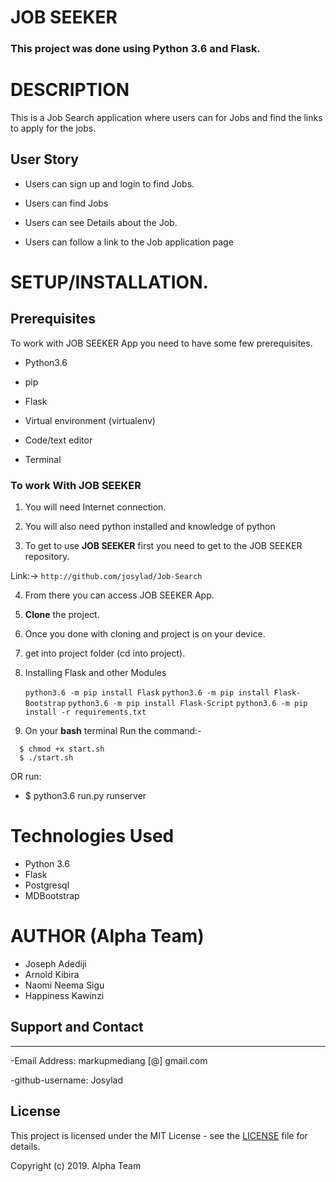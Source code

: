 # JOB SEEKER

### **This project was done using Python 3.6  and Flask.** 


# DESCRIPTION

This is a Job Search application where users can for Jobs and find the links to apply for the jobs. 

## User Story


- Users can sign up and login to find Jobs.

- Users can find Jobs

- Users can see Details about the Job.

- Users can follow a link to the Job application page



# **SETUP/INSTALLATION.**
## Prerequisites

To work with JOB SEEKER App you need to have some few prerequisites.

- Python3.6

- pip

- Flask 

- Virtual environment (virtualenv)

- Code/text editor

- Terminal


### **To work With JOB SEEKER**

1. You will need Internet connection.

2. You will also need python installed and knowledge of python

3. To get to use **JOB SEEKER** first you need to get to the JOB SEEKER repository. 

Link:-> ```http://github.com/josylad/Job-Search```

4. From there you can access JOB SEEKER App.

5. **Clone** the project.

6. Once you done with cloning and project is on your device.

7. get into project folder (cd into project).

8. Installing Flask and other Modules

    `python3.6 -m pip install Flask`
    `python3.6 -m pip install Flask-Bootstrap`
    `python3.6 -m pip install Flask-Script`
    `python3.6 -m pip install -r requirements.txt`

9. On your **bash** terminal Run the command:- 

```
  $ chmod +x start.sh
  $ ./start.sh
```
OR run: 
* $ python3.6 run.py runserver

# Technologies Used

* Python 3.6
* Flask
* Postgresql
* MDBootstrap


# AUTHOR (Alpha Team)

* Joseph Adediji 
* Arnold Kibira 
* Naomi Neema Sigu 
* Happiness Kawinzi


## Support and Contact
---

-Email Address: markupmediang [@] gmail.com

-github-username: Josylad

## License
This project is licensed under the MIT License - see the [LICENSE](LICENSE) file for details.

Copyright (c) 2019. Alpha Team